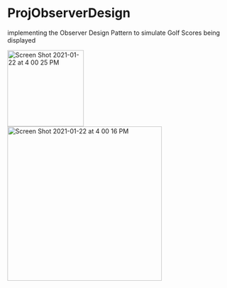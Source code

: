 # ProjObserverDesign
 implementing the Observer Design Pattern to simulate Golf Scores being displayed
 
 
<img width="172" alt="Screen Shot 2021-01-22 at 4 00 25 PM" src="https://user-images.githubusercontent.com/77464839/105546439-635ba900-5ccb-11eb-8f61-20c6268e9325.png">
<img width="348" alt="Screen Shot 2021-01-22 at 4 00 16 PM" src="https://user-images.githubusercontent.com/77464839/105546447-65256c80-5ccb-11eb-87e2-8b325fb3f29c.png">
